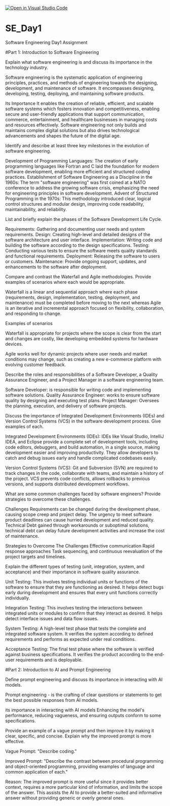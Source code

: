 [![Open in Visual Studio Code](https://classroom.github.com/assets/open-in-vscode-2e0aaae1b6195c2367325f4f02e2d04e9abb55f0b24a779b69b11b9e10269abc.svg)](https://classroom.github.com/online_ide?assignment_repo_id=18367874&assignment_repo_type=AssignmentRepo)
# SE_Day1
Software Engineering Day1 Assignment

#Part 1: Introduction to Software Engineering

Explain what software engineering is and discuss its importance in the technology industry.

Software engineering is the systematic application of  engineering principles, practices, and methods of engineering towards the designing, development, and maintenance of software. It encompasses designing, developing, testing, deploying, and maintaining software products. 

Its Importance
It enables the creation of reliable, efficient, and scalable software systems which fosters innovation and competitiveness, enabling secure and user-friendly applications that support communication, commerce, entertainment, and healthcare businesses in managing costs and resources effectively. Software engineering not only builds and maintains complex digital solutions but also drives technological advancements and shapes the future of the digital age.

Identify and describe at least three key milestones in the evolution of software engineering.

Development of Programming Languages: The creation of early programming languages like Fortran and C laid the foundation for modern software development, enabling more efficient and structured coding practices.
Establishment of Software Engineering as a Discipline in the 1960s: The term "software engineering" was first coined at a NATO conference to address the growing software crisis, emphasizing the need for engineering principles in software development.
Advent of Structured Programming in the 1970s: This methodology introduced clear, logical control structures and modular design, improving code readability, maintainability, and reliability.

List and briefly explain the phases of the Software Development Life Cycle.

Requirements: Gathering and documenting user needs and system requirements.
Design: Creating high-level and detailed designs of the software architecture and user interface.
Implementation: Writing code and building the software according to the design specifications.
Testing: Conducting various tests to ensure the software meets quality standards and functional requirements.
Deployment: Releasing the software to users or customers.
Maintenance: Provide ongoing support, updates, and enhancements to the software after deployment.

Compare and contrast the Waterfall and Agile methodologies. Provide examples of scenarios where each would be appropriate.

Waterfall is a linear and sequential approach where each phase (requirements, design, implementation, testing, deployment, and maintenance) must be completed before moving to the next whereas  Agile is an iterative and incremental approach focused on flexibility, collaboration, and responding to change.

Examples of scenarios

Waterfall is appropriate for projects where the scope is clear from the start and changes are costly, like developing embedded systems for hardware devices.

Agile works well for dynamic projects where user needs and market conditions may change, such as creating a new e-commerce platform with evolving customer feedback.

Describe the roles and responsibilities of a Software Developer, a Quality Assurance Engineer, and a Project Manager in a software engineering team.

Software Developer: is responsible for writing code and implementing software solutions.
Quality Assurance Engineer: works to ensure software quality by designing and executing test plans.
Project Manager: Oversees the planning, execution, and delivery of software projects.

Discuss the importance of Integrated Development Environments (IDEs) and Version Control Systems (VCS) in the software development process. Give examples of each.

Integrated Development Environments (IDEs): IDEs like Visual Studio, IntelliJ IDEA, and Eclipse provide a complete set of development tools, including code editors, debuggers, and build automation, in a single source, making development easier and improving productivity. They allow developers to catch and debug issues early and handle complicated codebases easily.

Version Control Systems (VCS): Git and Subversion (SVN) are required to track changes in the code, collaborate with teams, and maintain a history of the project. VCS prevents code conflicts, allows rollbacks to previous versions, and supports distributed development workflows.

What are some common challenges faced by software engineers? Provide strategies to overcome these challenges.

Challenges
Requirements can be changed during the development phase, causing scope creep and project delay.
The urgency to meet software product deadlines can cause hurried development and reduced quality.
Technical Debt gained through workarounds or suboptimal solutions, technical debt can delay future development activities and increase the cost of maintenance.


Strategies to Overcome The Challenges
Effective communication 
Rapid response approaches
Task sequencing, and continuous reevaluation of the project targets and timelines.

Explain the different types of testing (unit, integration, system, and acceptance) and their importance in software quality assurance.

Unit Testing: This involves testing individual units or functions of the software to ensure that they are functioning as desired. It helps detect bugs early during development and ensures that every unit functions correctly individually.

Integration Testing: This involves testing the interactions between integrated units or modules to confirm that they interact as desired. It helps detect interface issues and data flow issues.

System Testing: A high-level test phase that tests the complete and integrated software system. It verifies the system according to defined requirements and performs as expected under real conditions.

Acceptance Testing: The final test phase where the software is verified against business specifications. It verifies the product according to the end-user requirements and is deployable.

#Part 2: Introduction to AI and Prompt Engineering

Define prompt engineering and discuss its importance in interacting with AI models.

Prompt engineering - is the crafting of clear questions or statements to get the best possible responses from AI models.

 its importance in interacting with AI models
Enhancing the model's performance, reducing vagueness, and ensuring outputs conform to some specifications.

Provide an example of a vague prompt and then improve it by making it clear, specific, and concise. Explain why the improved prompt is more effective.

Vague Prompt: "Describe coding."

Improved Prompt: "Describe the contrast between procedural programming and object-oriented programming, providing examples of language and common application of each."

Reason: The improved prompt is more useful since it provides better context, requires a more particular kind of information, and limits the scope of the answer. This assists the AI to provide a better-suited and informative answer without providing generic or overly general ones.

